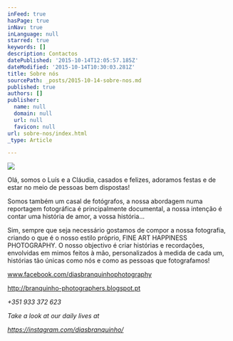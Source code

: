 ```yaml
---
inFeed: true
hasPage: true
inNav: true
inLanguage: null
starred: true
keywords: []
description: Contactos
datePublished: '2015-10-14T12:05:57.185Z'
dateModified: '2015-10-14T10:30:03.281Z'
title: Sobre nós
sourcePath: _posts/2015-10-14-sobre-nos.md
published: true
authors: []
publisher:
  name: null
  domain: null
  url: null
  favicon: null
url: sobre-nos/index.html
_type: Article

---
```

![](https://the-grid-user-content.s3-us-west-2.amazonaws.com/8b89453f-163e-4582-b9aa-53ef1e3a3b7b.png)

Olá, somos o Luís e a Cláudia,
casados e felizes, adoramos festas e de estar no meio de pessoas bem dispostas!

Somos também um casal de fotógrafos, a nossa
abordagem numa reportagem fotográfica é principalmente documental, a nossa
intenção é contar uma história de amor, a vossa história...

Sim, sempre que seja necessário gostamos de compor a
nossa fotografia, criando o que é o nosso estilo próprio, FINE ART HAPPINESS
PHOTOGRAPHY. O nosso objectivo é criar histórias e recordações, envolvidas em
mimos feitos à mão, personalizados à medida de cada um, histórias tão únicas
como nós e como as pessoas que fotografamos!

www.facebook.com/diasbranquinhophotography

http://branquinho-photographers.blogspot.pt

_+351 933 372 623_

_Take a look at our daily lives at_

_https://instagram.com/diasbranquinho/_